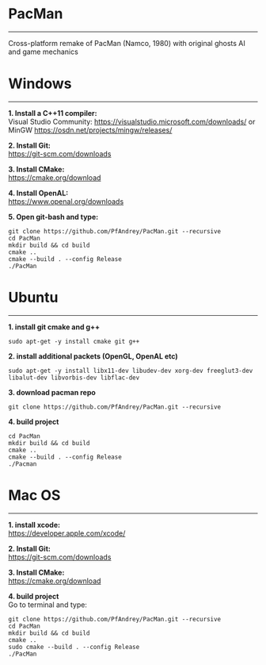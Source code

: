 # PacMan
----
Cross-platform remake of PacMan (Namco, 1980) with original ghosts AI and game mechanics

# Windows
----
**1. Install a C++11 compiler:**  
Visual Studio Community: https://visualstudio.microsoft.com/downloads/ or MinGW https://osdn.net/projects/mingw/releases/

**2. Install Git:**  
	https://git-scm.com/downloads

**3. Install CMake:**  
	https://cmake.org/download

**4. Install OpenAL:**  
	https://www.openal.org/downloads

**5. Open git-bash and type:**  
```console
git clone https://github.com/PfAndrey/PacMan.git --recursive  
cd PacMan
mkdir build && cd build
cmake ..
cmake --build . --config Release
./PacMan
```

# Ubuntu
----
**1. install git cmake and g++**
```console
sudo apt-get -y install cmake git g++ 
```

**2. install additional packets (OpenGL, OpenAL etc)**
```console
sudo apt-get -y install libx11-dev libudev-dev xorg-dev freeglut3-dev libalut-dev libvorbis-dev libflac-dev
```

**3. download pacman repo**
```console
git clone https://github.com/PfAndrey/PacMan.git --recursive  
```

**4. build project** 
```console
cd PacMan
mkdir build && cd build
cmake ..
cmake --build . --config Release
./Pacman
```

# Mac OS
----
**1. install xcode:**    
    https://developer.apple.com/xcode/

**2. Install Git:**  
    https://git-scm.com/downloads

**3. Install CMake:**  
    https://cmake.org/download

**4. build project**   
Go to terminal and type:
```console
git clone https://github.com/PfAndrey/PacMan.git --recursive  
cd PacMan
mkdir build && cd build
cmake ..
sudo cmake --build . --config Release
./PacMan
```
